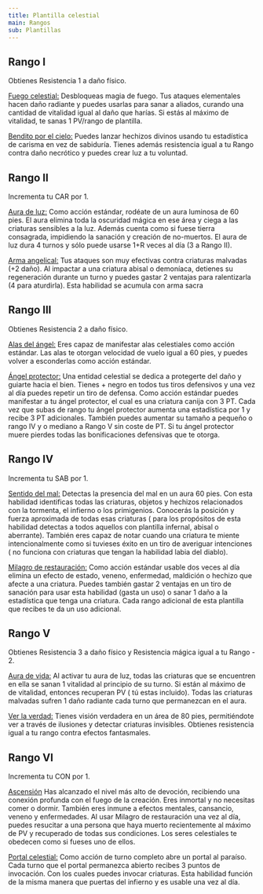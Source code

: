 ```yaml
---
title: Plantilla celestial
main: Rangos
sub: Plantillas
---
```


## Rango I

Obtienes Resistencia 1 a daño físico.

<u>Fuego celestial:</u> Desbloqueas magia de fuego. Tus ataques elementales hacen daño radiante y puedes usarlas para sanar a aliados, curando una cantidad de vitalidad igual al daño que harías. Si estás al máximo de vitalidad, te sanas 1 PV/rango de plantilla.

<u>Bendito por el cielo:</u> Puedes lanzar hechizos divinos usando tu estadística de carisma en vez de sabiduría. Tienes además resistencia igual a tu Rango contra daño necrótico y puedes crear luz a tu voluntad.

## Rango II

Incrementa tu CAR por 1.

<u>Aura de luz:</u> Como acción estándar, rodéate de un aura luminosa de 60 pies. El aura elimina toda la oscuridad mágica en ese área y ciega a las criaturas sensibles a la luz. Además cuenta como si fuese tierra consagrada, impidiendo la sanación  y creación de no-muertos. El aura de luz dura 4 turnos y sólo puede usarse 1+R veces al día (3 a Rango II).

<u>Arma angelical:</u> Tus ataques son muy efectivas contra criaturas malvadas (+2 daño). Al impactar a una criatura abisal o demoníaca, detienes su regeneración durante un turno y puedes gastar 2 ventajas para ralentizarla (4 para aturdirla). Esta habilidad se acumula con arma sacra

## Rango III

Obtienes Resistencia 2 a daño físico.

<u>Alas del ángel:</u> Eres capaz de manifestar alas celestiales como acción estándar. Las alas te otorgan velocidad de vuelo igual a 60 pies, y puedes volver a esconderlas como acción estándar.

<u>Ángel protector:</u> Una entidad celestial se dedica a protegerte del daño y guiarte hacia el bien. Tienes + negro en todos tus tiros defensivos y una vez al día puedes repetir un tiro de defensa. Como acción estándar puedes manifestar a tu ángel protector, el cual es una criatura canija con 3 PT. Cada vez que subas de rango tu ángel protector aumenta una estadística por 1 y recibe 3 PT adicionales. También puedes aumentar su tamaño a pequeño o rango IV y o mediano a Rango V sin coste de PT. Si tu ángel protector muere pierdes todas las bonificaciones defensivas que te otorga.

## Rango IV 

Incrementa tu SAB por 1.

<u>Sentido del mal:</u> Detectas la presencia del mal en un aura 60 pies. Con esta habilidad identificas todas las criaturas, objetos y hechizos relacionados con la tormenta, el infierno o los primigenios. Conocerás la posición y fuerza aproximada de todas esas criaturas ( para los propósitos de esta habilidad detectas a todos aquellos con plantilla infernal, abisal o aberrante). También eres capaz de notar cuando una criatura te miente intencionalmente como si tuvieses éxito en un tiro de averiguar intenciones ( no funciona con criaturas que tengan la habilidad labia del diablo).

<u>Milagro de restauración:</u>  Como acción estándar usable dos veces al día elimina un efecto de estado, veneno, enfermedad, maldición o hechizo que afecte a una criatura. Puedes también gastar 2 ventajas en un tiro de sanación para usar esta habilidad (gasta un uso) o sanar 1 daño a la estadística que tenga una criatura. Cada rango adicional de esta plantilla que recibes te da un uso adicional.

## Rango V

Obtienes Resistencia 3 a daño físico y Resistencia mágica igual a tu Rango - 2. 

<u>Aura de vida:</u> Al activar tu aura de luz, todas las criaturas que se encuentren en ella se sanan 1 vitalidad al principio de su turno. Si están al máximo de de vitalidad, entonces recuperan PV ( tú estas incluido). Todas las criaturas malvadas sufren 1 daño radiante cada turno que permanezcan en el aura.

<u>Ver la verdad:</u> Tienes visión verdadera en un área de 80 pies, permitiéndote ver a través  de ilusiones y detectar criaturas invisibles. Obtienes resistencia igual a tu rango contra efectos fantasmales.

## Rango VI

Incrementa tu CON por 1.

<u>Ascensión</u> Has alcanzado el nivel más alto de devoción, recibiendo una conexión profunda con el fuego de la creación. Eres inmortal y no necesitas comer o dormir. También eres inmune a efectos mentales, cansancio, veneno y enfermedades. Al usar Milagro de restauración una vez al día, puedes resucitar a una persona que haya muerto recientemente al máximo de PV  y recuperado de todas sus condiciones. Los seres celestiales te obedecen como si fueses uno de ellos.

<u>Portal celestial:</u> Como acción de turno completo abre un portal al paraíso. Cada turno que el portal permanezca abierto recibes 3 puntos de invocación. Con los cuales puedes invocar criaturas. Esta habilidad función de la misma manera que puertas del infierno y es usable una vez al día.